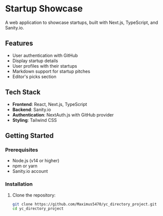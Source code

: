 # Startup Showcase

A web application to showcase startups, built with Next.js, TypeScript, and Sanity.io.

## Features

- User authentication with GitHub
- Display startup details
- User profiles with their startups
- Markdown support for startup pitches
- Editor's picks section

## Tech Stack

- **Frontend**: React, Next.js, TypeScript
- **Backend**: Sanity.io
- **Authentication**: NextAuth.js with GitHub provider
- **Styling**: Tailwind CSS

## Getting Started

### Prerequisites

- Node.js (v14 or higher)
- npm or yarn
- Sanity.io account

### Installation

1. Clone the repository:

   ```bash
   git clone https://github.com/Maximus5470/yc_directory_project.git
   cd yc_directory_project
